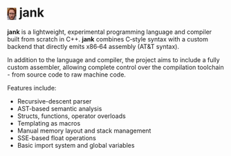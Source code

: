 <h1><img src="janky.png" alt="Logo" style="height: 1em; vertical-align: middle;"> jank</h1>

**jank** is a lightweight, experimental programming language and compiler built from scratch in C++. **jank** combines C‑style syntax with a custom backend that directly emits x86‑64 assembly (AT&T syntax). 

In addition to the language and compiler, the project aims to include a fully custom assembler, allowing complete control over the compilation toolchain - from source code to raw machine code.

Features include:

- Recursive-descent parser
- AST-based semantic analysis
- Structs, functions, operator overloads
- Templating as macros
- Manual memory layout and stack management
- SSE-based float operations
- Basic import system and global variables


